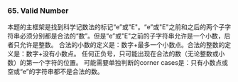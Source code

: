 ### 65. Valid Number
本题的主框架是找到科学记数法的标记“e”或"E"。“e”或"E"之前和之后的两个子字符串必须分别都是合法的“数”。但是“e”或"E"之前的子字符串允许是一个小数，后者只允许是整数。
合法的小数的定义是：数字+最多一个小数点。合法的整数的定义是：数字+没有小数点。
任何正负号，只可能出现在合法的数（无论整数或小数）的第一个字符的位置。
可能需要单独判断的corner cases是：只有小数点或空或“e”的字符串都不是合法的数。

